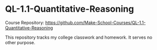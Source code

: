# QL-1.1-Quantitative-Reasoning

Course Repository: https://github.com/Make-School-Courses/QL-1.1-Quantitative-Reasoning

This repository tracks my college classwork and homework. It serves no other purpose.
